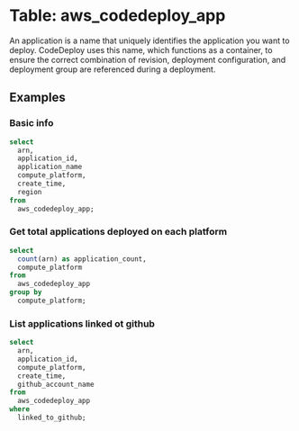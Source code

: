 # Table: aws_codedeploy_app

An application is a name that uniquely identifies the application you want to deploy. CodeDeploy uses this name, which functions as a container, to ensure the correct combination of revision, deployment configuration, and deployment group are referenced during a deployment.

## Examples

### Basic info

```sql
select
  arn,
  application_id,
  application_name
  compute_platform,
  create_time,
  region
from
  aws_codedeploy_app;
```


### Get total applications deployed on each platform

```sql
select
  count(arn) as application_count,
  compute_platform
from
  aws_codedeploy_app
group by
  compute_platform;
```


### List applications linked ot github

```sql
select
  arn,
  application_id,
  compute_platform,
  create_time,
  github_account_name
from
  aws_codedeploy_app
where
  linked_to_github;
```